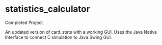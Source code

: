# statistics_calculator
Completed Project

An updated version of card_stats with a working GUI. Uses the Java Native Interface to connect C simulation to Java Swing GUI.
